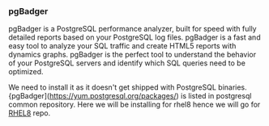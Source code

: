 ### pgBadger

pgBadger is a PostgreSQL performance analyzer, built for speed with fully detailed reports based on your PostgreSQL log files. pgBadger is a fast and easy tool to analyze your SQL traffic and create HTML5 reports with dynamics graphs. pgBadger is the perfect tool to understand the behavior of your PostgreSQL servers and identify which SQL queries need to be optimized.

We need to install it as it doesn't get shipped with PostgreSQL binaries. {pgBadger](https://yum.postgresql.org/packages/) is listed in postgresql common repository. Here we will be installing for rhel8 hence we will go for [RHEL8](https://download.postgresql.org/pub/repos/yum/common/redhat/rhel-8-x86_64/) repo.